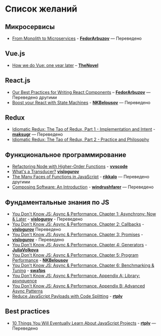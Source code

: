 # Список желаний

## Микросервисы
* [From Monolith to Microservices](https://blog.poki.com/from-monolith-to-microservices-b16bae1d6c9d) - **[FedorArbuzov](https://github.com/FedorArbuzov)** — Переведено

## Vue.js
* [How we do Vue: one year later](https://about.gitlab.com/2017/11/09/gitlab-vue-one-year-later/) – **[TheNovel](https://github.com/TheNovel)**

## React.js
* [Our Best Practices for Writing React Components](https://engineering.musefind.com/our-best-practices-for-writing-react-components-dec3eb5c3fc8) – **[FedorArbuzov](https://github.com/FedorArbuzov)** — Переведено другими
* [Boost your React with State Machines](https://medium.freecodecamp.org/boost-your-react-with-state-machines-1e9641b0aa43) - **[NKBelousov](https://github.com/NKBelousov)** — Переведено

## Redux
* [Idiomatic Redux: The Tao of Redux, Part 1 - Implementation and Intent](http://blog.isquaredsoftware.com/2017/05/idiomatic-redux-tao-of-redux-part-1) - **[maksugr](https://github.com/maksugr)** — Переведено
* [Idiomatic Redux: The Tao of Redux, Part 2 - Practice and Philosophy](https://blog.isquaredsoftware.com/2017/05/idiomatic-redux-tao-of-redux-part-2/1)

## Функциональное программирование
* [Refactoring Node with Higher-Order Functions](http://blog.rangle.io/refactoring-node-with-higher-order-functions/) - **[vvscode](https://github.com/vvscode)**
* [What's a Transducer?](http://raganwald.com/2017/04/30/transducers.html) **[vislogurov](https://github.com/vislogurov)**
* [The Many Faces of Functions in JavaScript](https://bocoup.com/blog/the-many-faces-of-functions-in-javascript) - **[rikkalo](https://github.com/rikkalo)** — Переведено другими
* [Composing Software: An Introduction](https://medium.com/javascript-scene/composing-software-an-introduction-27b72500d6ea) - **[windrushfarer](https://github.com/windrushfarer)** — Переведено

## Фундаментальные знания по JS
* [You Don't Know JS: Async & Performance. Chapter 1: Asynchrony: Now & Later](https://github.com/devSchacht/You-Dont-Know-JS/blob/master/async%20%26%20performance/ch1.md) - **[vislogurov](https://github.com/vislogurov)** - Переведено
* [You Don't Know JS: Async & Performance. Chapter 2: Callbacks](https://github.com/devSchacht/You-Dont-Know-JS/blob/master/async%20%26%20performance/ch2.md) - **[vislogurov](https://github.com/vislogurov)** Переведено
* [You Don't Know JS: Async & Performance. Chapter 3: Promises](https://github.com/devSchacht/You-Dont-Know-JS/blob/master/async%20%26%20performance/ch3.md) - **[vislogurov](https://github.com/vislogurov)** - Переведено
* [You Don't Know JS: Async & Performance. Chapter 4: Generators](https://github.com/devSchacht/You-Dont-Know-JS/blob/master/async%20%26%20performance/ch4.md) - **[JuliaVolkova](https://github.com/JuliaVolkova)**
* [You Don't Know JS: Async & Performance. Chapter 5: Program Performance](https://github.com/devSchacht/You-Dont-Know-JS/blob/master/async%20%26%20performance/ch5.md) - **[NKBelousov](https://github.com/NKBelousov)**
* [You Don't Know JS: Async & Performance. Chapter 6: Benchmarking & Tuning](https://github.com/devSchacht/You-Dont-Know-JS/blob/master/async%20%26%20performance/ch6.md) - **[swa1ps](https://github.com/swa1ps)**
* [You Don't Know JS: Async & Performance. Appendix A: Library: asynquence](https://github.com/devSchacht/You-Dont-Know-JS/blob/master/async%20%26%20performance/apA.md)
* [You Don't Know JS: Async & Performance. Appendix B: Advanced Async Patterns](https://github.com/devSchacht/You-Dont-Know-JS/blob/master/async%20%26%20performance/apB.md)
* [Reduce JavaScript Payloads with Code Splitting](https://developers.google.com/web/fundamentals/performance/optimizing-javascript/code-splitting/) - **[rtplv](https://github.com/rtplv)**

## Best practices
* [10 Things You Will Eventually Learn About JavaScript Projects](https://blog.usejournal.com/10-things-you-will-eventually-learn-about-javascript-projects-efd7646b958a) - **[rtplv](https://github.com/rtplv)** — Переведено
